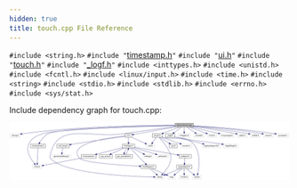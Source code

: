 ```yaml
---
hidden: true
title: touch.cpp File Reference
---
```


`#include <string.h>`
`#include "`<a href="sdi_2src_2timestamp_8h_source.md">timestamp.h</a>`"`
`#include "`<a href="ui_8h_source.md">ui.h</a>`"`
`#include "`<a href="touch_8h_source.md">touch.h</a>`"`
`#include "`<a href="__logf_8h_source.md">_logf.h</a>`"`
`#include <inttypes.h>`
`#include <unistd.h>`
`#include <fcntl.h>`
`#include <linux/input.h>`
`#include <time.h>`
`#include <string>`
`#include <stdio.h>`
`#include <stdlib.h>`
`#include <errno.h>`
`#include <sys/stat.h>`

Include dependency graph for touch.cpp:

![](touch_8cpp__incl.png)

